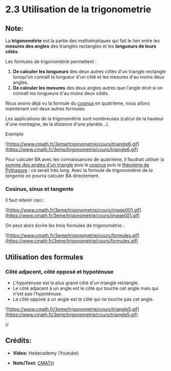# 2.3 Utilisation de la trigonometrie

## Note:

La **trigonométrie** est la partie des mathématiques qui fait le lien entre les **mesures des angles** des triangles rectangles et les **longueurs de leurs côtés**.

Les formules de trigonométrie permettent : 

1. **De calculer les longueurs** des deux autres côtés d'un triangle rectangle lorsqu'on connaît la longueur d'un côté et les mesures d'au moins deux angles.
2. **De calculer les mesures** des deux angles autres que l'angle droit si on connaît les longueurs d'au moins deux côtés. 

Nous avons déjà vu la formule du [cosinus](https://www.cmath.fr/4eme/cosinus/cours.php) en quatrième, nous allons maintenant voir deux autres formules.

Les applications de la trigonométrie sont nombreuses (calcul de la hauteur d'une montagne, de la distance d'une planète...).

Exemple

![https://www.cmath.fr/3eme/trigonometrie/cours/triangle6.gif](https://www.cmath.fr/3eme/trigonometrie/cours/triangle6.gif)

Pour calculer BA avec les connaissances de quatrième, il faudrait utiliser la [somme des angles d'un triangle](https://www.cmath.fr/5eme/angles/cours.php#at) puis  le [cosinus](https://www.cmath.fr/4eme/cosinus/cours.php) puis le [théorème de Pythagore](https://www.cmath.fr/4eme/theoreme_de_pythagore/cours.php) : ce serait très long.
Avec la formule de trigonométrie de *la tangente* on pourra calculer BA directement.

### Cosinus, sinus et tangente

Il faut retenir ceci :

![https://www.cmath.fr/3eme/trigonometrie/cours/image001.gif](https://www.cmath.fr/3eme/trigonometrie/cours/image001.gif)

On peut alors écrire les trois formules de trigonométrie :

![https://www.cmath.fr/3eme/trigonometrie/cours/formules.gif](https://www.cmath.fr/3eme/trigonometrie/cours/formules.gif)

## Utilisation des formules

### Côté adjacent, côté opposé et hypoténuse

- L'hypoténuse est le plus grand côté d'un triangle rectangle.
- Le côté adjacent à un angle est le côté qui touche cet angle mais qui n'est pas l'hypoténuse.
- Le côté opposé à un angle est le côté qui ne touche pas cet angle.

![https://www.cmath.fr/3eme/trigonometrie/cours/triangle5.gif](https://www.cmath.fr/3eme/trigonometrie/cours/triangle5.gif)

//

## Crédits:

- **Video:** Hedacademy (Youtube)

- **Note/Text:** [CMATH](https://www.cmath.fr/3eme/trigonometrie/cours.php) 